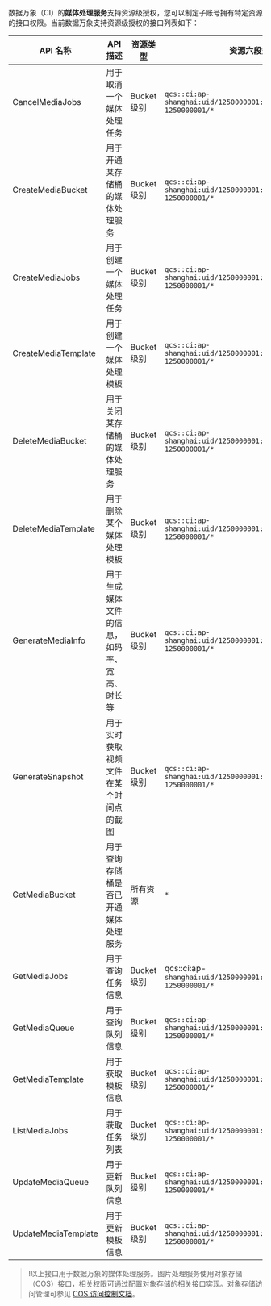 数据万象（CI）的**媒体处理服务**支持资源级授权，您可以制定子账号拥有特定资源的接口权限。当前数据万象支持资源级授权的接口列表如下：

| API 名称            | API 描述                                     | 资源类型    | 资源六段式示例                                               |
| ------------------- | -------------------------------------------- | ----------- | ------------------------------------------------------------ |
| CancelMediaJobs     | 用于取消一个媒体处理任务                     | Bucket 级别 | `qcs::ci:ap-shanghai:uid/1250000001:bucket/examplebucket-1250000001/*` |
| CreateMediaBucket   | 用于开通某存储桶的媒体处理服务               | Bucket 级别 | `qcs::ci:ap-shanghai:uid/1250000001:bucket/examplebucket-1250000001/*` |
| CreateMediaJobs     | 用于创建一个媒体处理任务                     | Bucket 级别 | `qcs::ci:ap-shanghai:uid/1250000001:bucket/examplebucket-1250000001/*` |
| CreateMediaTemplate | 用于创建一个媒体处理模板                     | Bucket 级别 | `qcs::ci:ap-shanghai:uid/1250000001:bucket/examplebucket-1250000001/*` |
| DeleteMediaBucket   | 用于关闭某存储桶的媒体处理服务               | Bucket 级别 | `qcs::ci:ap-shanghai:uid/1250000001:bucket/examplebucket-1250000001/*` |
| DeleteMediaTemplate | 用于删除某个媒体处理模板                     | Bucket 级别 | `qcs::ci:ap-shanghai:uid/1250000001:bucket/examplebucket-1250000001/*` |
| GenerateMediaInfo   | 用于生成媒体文件的信息，如码率、宽高、时长等 | Bucket 级别 | `qcs::ci:ap-shanghai:uid/1250000001:bucket/examplebucket-1250000001/*` |
| GenerateSnapshot    | 用于实时获取视频文件在某个时间点的截图       | Bucket 级别 | `qcs::ci:ap-shanghai:uid/1250000001:bucket/examplebucket-1250000001/*` |
| GetMediaBucket      | 用于查询存储桶是否已开通媒体处理服务         | 所有资源 | `*` |
| GetMediaJobs        | 用于查询任务信息                             | Bucket 级别 | qcs::ci:ap-`shanghai:uid/1250000001:bucket/examplebucket-1250000001/*` |
| GetMediaQueue       | 用于查询队列信息                             | Bucket 级别 | `qcs::ci:ap-shanghai:uid/1250000001:bucket/examplebucket-1250000001/*` |
| GetMediaTemplate    | 用于获取模板信息                             | Bucket 级别 | `qcs::ci:ap-shanghai:uid/1250000001:bucket/examplebucket-1250000001/*` |
| ListMediaJobs       | 用于获取任务列表                             | Bucket 级别 | `qcs::ci:ap-shanghai:uid/1250000001:bucket/examplebucket-1250000001/*` |
| UpdateMediaQueue    | 用于更新队列信息                             | Bucket 级别 | `qcs::ci:ap-shanghai:uid/1250000001:bucket/examplebucket-1250000001/*` |
| UpdateMediaTemplate | 用于更新模板信息                             | Bucket 级别 | `qcs::ci:ap-shanghai:uid/1250000001:bucket/examplebucket-1250000001/*` |

> !以上接口用于数据万象的媒体处理服务。图片处理服务使用对象存储（COS）接口，相关权限可通过配置对象存储的相关接口实现。对象存储访问管理可参见 [COS 访问控制文档](https://cloud.tencent.com/document/product/436/18023)。
